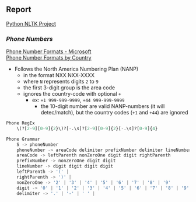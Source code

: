 ## Report
[Python NLTK Project](../pa3/)

### _Phone Numbers_
[Phone Number Formats - Microsoft](https://learn.microsoft.com/en-us/globalization/locale/telephone-numbers) \
[Phone Number Formats by Country](https://en.wikipedia.org/wiki/National_conventions_for_writing_telephone_numbers#United_States,_Canada,_and_other_NANP_countries)

- Follows the North America Numbering Plan (NANP)
    - in the format NXX NXX-XXXX
    - where `N` represents digits `2` to `9`
    - the first 3-digit group is the area code
    - ignores the country-code with optional `+`
        - ex: `+1 999-999-9999`, `+44 999-999-9999`
            - the 10-digit number are valid NANP-numbers (it will detec/match), but the country codes (`+1` and `+44`) are ignored


```Python
Phone RegEx
    \(?[2-9][0-9]{2}\)?[-.\s]?[2-9][0-9]{2}[-.\s]?[0-9]{4}

Phone Grammar
    S -> phoneNumber
    phoneNumber -> areaCode delimiter prefixNumber delimiter lineNumber
    areaCode -> leftParenth nonZeroOne digit digit rightParenth
    prefixNumber -> nonZeroOne digit digit
    lineNumber -> digit digit digit digit
    leftParenth -> '(' |
    rightParenth -> ')' |
    nonZeroOne -> '2' | '3' | '4' | '5' | '6' | '7' | '8' | '9'
    digit -> '0' | '1' | '2' | '3' | '4' | '5' | '6' | '7' | '8' | '9'
    delimiter -> '.' | '-' | ' ' |
```